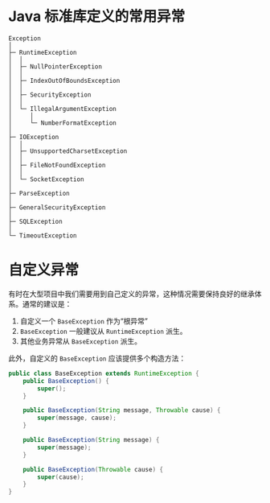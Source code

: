 # Java 标准库定义的常用异常
```
Exception
│
├─ RuntimeException
│  │
│  ├─ NullPointerException
│  │
│  ├─ IndexOutOfBoundsException
│  │
│  ├─ SecurityException
│  │
│  └─ IllegalArgumentException
│     │
│     └─ NumberFormatException
│
├─ IOException
│  │
│  ├─ UnsupportedCharsetException
│  │
│  ├─ FileNotFoundException
│  │
│  └─ SocketException
│
├─ ParseException
│
├─ GeneralSecurityException
│
├─ SQLException
│
└─ TimeoutException
```

# 自定义异常
有时在大型项目中我们需要用到自己定义的异常，这种情况需要保持良好的继承体系。通常的建议是：
1. 自定义一个 `BaseException` 作为“根异常”
2. `BaseException` 一般建议从 `RuntimeException` 派生。
3. 其他业务异常从 `BaseException` 派生。

此外，自定义的 `BaseException` 应该提供多个构造方法：
```java
public class BaseException extends RuntimeException {
    public BaseException() {
        super();
    }

    public BaseException(String message, Throwable cause) {
        super(message, cause);
    }

    public BaseException(String message) {
        super(message);
    }

    public BaseException(Throwable cause) {
        super(cause);
    }
}
```